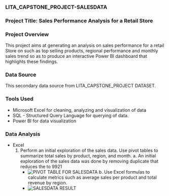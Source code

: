 ### LITA_CAPSTONE_PROJECT-SALESDATA

### Project Title: Sales Performance Analysis for a Retail Store 

### Project Overview
This project aims at generating an analysis on sales performance for a retail Store on such as top selling products, regional performance and monthly sales trend so as to produce an interactive Power BI dashboard that highlights these findings.

### Data Source
This secondary data source from LITA_CAPSTONE_PROJECT DATASET.

### Tools Used
- Microsoft Excel for cleaning, analyzing and visualization of data
- SQL - Structured Query Language for querying of data.
- Power BI for data visualization

### Data Analysis
- Excel
     1. Perform an initial exploration of the sales data. Use pivot tables to summarize total sales by product, region, and month.
         a. An initial exploration of the sales data was done by removing duplicate that reduces the to 9921
         - ![PIVOT TABLE FOR SALESDATA](https://github.com/user-attachments/assets/90250771-6d5a-4405-a611-28b6869c6065)
        b. Use Excel formulas to calculate metrics such as average sales per product and total revenue by region.
         - ![SALESDATA RESULT](https://github.com/user-attachments/assets/7bd084e5-e323-4f02-a3d5-6908b5ca07d5)



